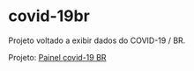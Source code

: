 # covid-19br
Projeto voltado a exibir dados do COVID-19 / BR.

Projeto: [Painel covid-19 BR](https://covid19brazilian.herokuapp.com)
